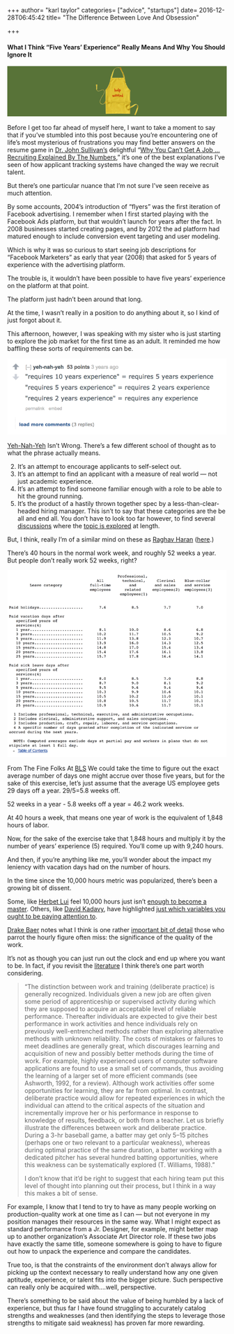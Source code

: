 +++
author= "karl taylor"
categories= ["advice", "startups"]
date= 2016-12-28T06:45:42 
title= "The Difference Between Love And Obsession"

+++

 #### What I Think “Five Years’ Experience” Really Means And Why You Should Ignore It

  ![](https://raw.githubusercontent.com/karljtaylor/kjt/blog/content/assets/846dd-1axrtniegwg6x9tni2_ye7g.png)  


 Before I get too far ahead of myself here, I want to take a moment to say that if you’ve stumbled into this post because you’re encountering one of life’s most mysterious of frustrations you may find better answers on the resume game in [Dr. John Sullivan’s](https://twitter.com/drjohnsullivan?lang=en) delightful “[Why You Can’t Get A Job … Recruiting Explained By The Numbers](https://www.eremedia.com/ere/why-you-cant-get-a-job-recruiting-explained-by-the-numbers/),” it’s one of the best explanations I’ve seen of how applicant tracking systems have changed the way we recruit talent.

 But there’s one particular nuance that I’m not sure I’ve seen receive as much attention.

 By some accounts, 2004’s introduction of “flyers” was the first iteration of Facebook advertising. I remember when I first started playing with the Facebook Ads platform, but that wouldn’t launch for years after the fact. In 2008 businesses started creating pages, and by 2012 the ad platform had matured enough to include conversion event targeting and user modeling.

 Which is why it was so curious to start seeing job descriptions for “Facebook Marketers” as early that year (2008) that asked for 5 years of experience with the advertising platform.

 The trouble is, it wouldn’t have been possible to have five years’ experience on the platform at that point.

 The platform just hadn’t been around that long.

 At the time, I wasn’t really in a position to do anything about it, so I kind of just forgot about it.

 This afternoon, however, I was speaking with my sister who is just starting to explore the job market for the first time as an adult. It reminded me how baffling these sorts of requirements can be.

  ![](https://raw.githubusercontent.com/karljtaylor/kjt/blog/content/assets/1597b-1zniti8hx_vgjbl2zawbwra.png)

 [Yeh-Nah-Yeh](https://www.reddit.com/r/jobs/comments/1svo4w/does_entry_level_mean_5_years_experience/#bottom-comments) Isn’t Wrong.  There’s a few different school of thought as to what the phrase actually means.

  2. It’s an attempt to encourage applicants to self-select out.
 4. It’s an attempt to find an applicant with a measure of real world — not just academic experience.
 6. It’s an attempt to find someone familiar enough with a role to be able to hit the ground running.
 8. It’s the product of a hastily thrown together spec by a less-than-clear-headed hiring manager.
  This isn’t to say that these categories are the be all and end all. You don’t have to look too far however, to find several [discussions](http://workplace.stackexchange.com/questions/17685/do-employers-really-mean-it-when-they-say-minimum-5-years-experience) where the [topic is explored](https://www.monster.com/career-advice/article/should-i-still-apply-for-a-job-if-i-dont-have-years-of-experience) at length.

 But, I think, really I’m of a similar mind on these as [Raghav Haran](https://twitter.com/RaghavHaran) ([here](https://medium.com/the-mission/career-advice-no-one-tells-you-8be1bcd330cb#.33dhl5skk).)

 There’s 40 hours in the normal work week, and roughly 52 weeks a year. But people don’t really work 52 weeks, right?

  ![](https://raw.githubusercontent.com/karljtaylor/kjt/blog/content/assets/c577d-1fz__fipnhb-ynnbvteji-g.png)

 From The Fine Folks At [BLS](https://www.bls.gov/news.release/ebs.t05.htm)  We could take the time to figure out the exact average number of days one might accrue over those five years, but for the sake of this exercise, let’s just assume that the average US employee gets 29 days off a year. 29/5=5.8 weeks off.

 52 weeks in a year - 5.8 weeks off a year = 46.2 work weeks.

 At 40 hours a week, that means one year of work is the equivalent of 1,848 hours of labor.

 Now, for the sake of the exercise take that 1,848 hours and multiply it by the number of years’ experience (5) required. You’ll come up with 9,240 hours.

 And then, if you’re anything like me, you’ll wonder about the impact my leniency with vacation days had on the number of hours.

 In the time since the 10,000 hours metric was popularized, there’s been a growing bit of dissent.

 Some, like [Herbet Lui](https://twitter.com/HerbertLui) feel 10,000 hours just isn’t [enough to become a master](https://medium.com/@herbertlui/10-000-hours-is-not-enough-8f452d1d0d93#.5oo6fe8e2). Others, like [David Kadavy](https://twitter.com/kadavy), have highlighted [just which variables you ought to be paying attention to](https://medium.com/@kadavy/a-general-theory-of-10-000-hours-f577df4d1195#.86gqij5e7).

 [Drake Baer](https://twitter.com/drake_baer) notes what I think is one rather [important bit of detail](http://www.businessinsider.com/new-study-destroys-malcolm-gladwells-10000-rule-2014-7) those who parrot the hourly figure often miss: the significance of the quality of the work.

 It’s not as though you can just run out the clock and end up where you want to be. In fact, if you revisit the [literature](http://projects.ict.usc.edu/itw/gel/EricssonDeliberatePracticePR93.pdf) I think there’s one part worth considering.


> “The distinction between work and training (deliberate practice) is generally recognized. Individuals given a new job are often given some period of apprenticeship or supervised activity during which they are supposed to acquire an acceptable level of reliable performance. Thereafter individuals are expected to give their best performance in work activities and hence individuals rely on previously well-entrenched methods rather than exploring alternative methods with unknown reliability. The costs of mistakes or failures to meet deadlines are generally great, which discourages learning and acquisition of new and possibly better methods during the time of work. For example, highly experienced users of computer software applications are found to use a small set of commands, thus avoiding the learning of a larger set of more efficient commands (see Ashworth, 1992, for a review). Although work activities offer some opportunities for learning, they are far from optimal. In contrast, deliberate practice would allow for repeated experiences in which the individual can attend to the critical aspects of the situation and incrementally improve her or his performance in response to knowledge of results, feedback, or both from a teacher. Let us briefly illustrate the differences between work and deliberate practice. During a 3-hr baseball game, a batter may get only 5–15 pitches (perhaps one or two relevant to a particular weakness), whereas during optimal practice of the same duration, a batter working with a dedicated pitcher has several hundred batting opportunities, where this weakness can be systematically explored (T. Williams, 1988).”
>
>  I don’t know that it’d be right to suggest that each hiring team put this level of thought into planning out their process, but I think in a way this makes a bit of sense.

 For example, I know that I tend to try to have as many people working on production-quality work at one time as I can — but not everyone in my position manages their resources in the same way. What I might expect as standard performance from a Jr. Designer, for example, might better map up to another organization’s Associate Art Director role. If these two jobs have exactly the same title, someone somewhere is going to have to figure out how to unpack the experience and compare the candidates.

 True too, is that the constraints of the environment don’t always allow for picking up the context necessary to really understand how any one given aptitude, experience, or talent fits into the bigger picture. Such perspective can really only be acquired with….well, perspective.

 There’s something to be said about the value of being humbled by a lack of experience, but thus far I have found struggling to accurately catalog strengths and weaknesses (and then identifying the steps to leverage those strengths to mitigate said weakness) has proven far more rewarding.
